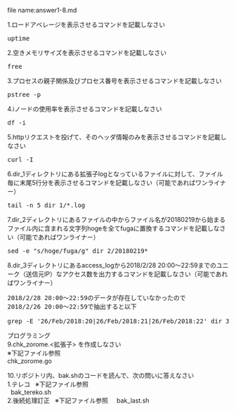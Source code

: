 file name:answer1-8.md

1.ロードアベレージを表示させるコマンドを記載しなさい  
<pre>uptime</pre>


2.空きメモリサイズを表示させるコマンドを記載しなさい  
<pre>free</pre>

3.プロセスの親子関係及びプロセス番号を表示させるコマンドを記載しなさい  
<pre>pstree -p</pre>

4.iノードの使用率を表示させるコマンドを記載しなさい  
<pre>df -i</pre>


5.httpリクエストを投げて、そのヘッダ情報のみを表示させるコマンドを記載しなさい  
<pre>curl -I</pre>


6.dir_1ディレクトリにある拡張子logとなっているファイルに対して、ファイル毎に末尾5行分を表示させるコマンドを記載しなさい（可能であればワンライナー）  
<pre>tail -n 5 dir_1/*.log</pre>


7.dir_2ディレクトリにあるファイルの中からファイル名が20180219から始まるファイル内に含まれる文字列hogeを全てfugaに置換するコマンドを記載しなさい（可能であればワンライナー）  
<pre>sed -e "s/hoge/fuga/g" dir_2/20180219*</pre>


8.dir_3ディレクトリにあるaccess_logから2018/2/28 20:00～22:59までのユニーク（送信元IP）なアクセス数を出力するコマンドを記載しなさい（可能であればワンライナー）  
<pre>
2018/2/28 20:00～22:59のデータが存在していなかったので
2018/2/26 20:00～22:59で抽出すると以下

grep -E '26/Feb/2018:20|26/Feb/2018:21|26/Feb/2018:22' dir_3/access_log | awk -F ' ' '{print $1}' | sort | uniq -c
</pre>

プログラミング  
9.chk_zorome.<拡張子> を作成しなさい  
※下記ファイル参照  
chk_zorome.go  

10.リポジトリ内、bak.shのコードを読んで、次の問いに答えなさい  
  1.テレコ  
  ※下記ファイル参照  
  bak_tereko.sh  
  2.後続処理訂正  
  ※下記ファイル参照   
  bak_last.sh  

